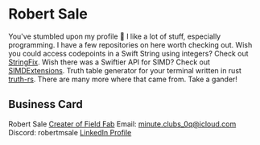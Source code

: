 # Robert Sale

You've stumbled upon my profile 🙌 I like a lot of stuff, especially programming. I have a few repositories on here worth checking out. Wish you could access codepoints in a Swift String using integers? Check out [StringFix](https://github.com/robertmsale/StringFix). Wish there was a Swiftier API for SIMD? Check out [SIMDExtensions](https://github.com/robertmsale/SIMDExtensions). Truth table generator for your terminal written in rust [truth-rs](https://github.com/robertmsale?tab=repositories). There are many more where that came from. Take a gander! 

## Business Card
Robert Sale
[Creater of Field Fab](https://fieldfab.net)
Email: [minute.clubs_0q@icloud.com](minute.clubs_0q@icloud.com)
Discord: robertmsale
[LinkedIn Profile](https://www.linkedin.com/in/robert-sale-83b5aa212/)
